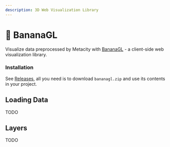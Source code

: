 ```yaml
---
description: 3D Web Visualization Library
---
```


# 🍌 BananaGL

Visualize data preprocessed by Metacity with [BananaGL](https://github.com/MetacitySuite/BananaGL) - a client-side web visualization library.&#x20;

### Installation

See [Releases](https://github.com/MetacitySuite/BananaGL/releases/), all you need is to download `bananagl.zip` and use its contents in your project.

## Loading Data

TODO

## Layers

TODO
